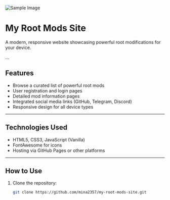 ![Sample Image](https://encrypted-tbn0.gstatic.com/images?q=tbn:ANd9GcQ4knAAf4XWzc0HwnROQcpjQT9lPUPpY7RkkA&s)

# My Root Mods Site

A modern, responsive website showcasing powerful root modifications for your device.

...

## Features

- Browse a curated list of powerful root mods  
- User registration and login pages  
- Detailed mod information pages  
- Integrated social media links (GitHub, Telegram, Discord)  
- Responsive design for all device types  

---

## Technologies Used

- HTML5, CSS3, JavaScript (Vanilla)  
- FontAwesome for icons  
- Hosting via GitHub Pages or other platforms  

---

## How to Use

1. Clone the repository:  
   ```bash
   git clone https://github.com/mina2357/my-root-mods-site.git
